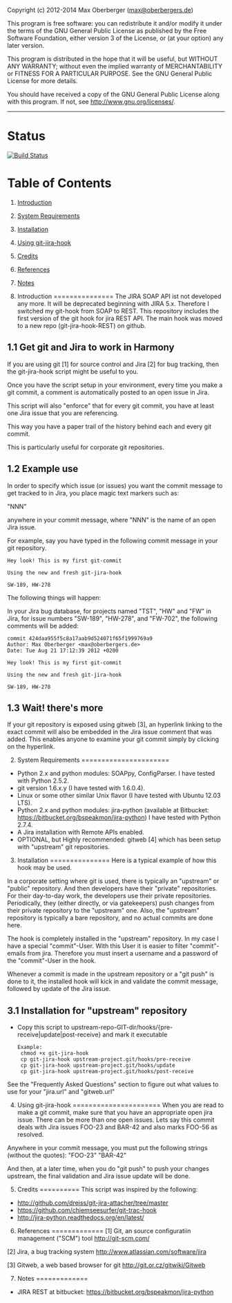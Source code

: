 Copyright (c) 2012-2014 Max Oberberger (max@oberbergers.de)

This program is free software: you can redistribute it and/or modify
it under the terms of the GNU General Public License as published by
the Free Software Foundation, either version 3 of the License, or
(at your option) any later version.

This program is distributed in the hope that it will be useful,
but WITHOUT ANY WARRANTY; without even the implied warranty of
MERCHANTABILITY or FITNESS FOR A PARTICULAR PURPOSE. See the 
GNU General Public License for more details.

You should have received a copy of the GNU General Public License 
along with this program.  If not, see <http://www.gnu.org/licenses/>.

* * *

Status
=================
[![Build Status](https://travis-ci.org/chiemseesurfer/git-jira-hook.png)](https://travis-ci.org/chiemseesurfer/git-jira-hook)

Table of Contents
=================
1. [Introduction]()
2. [System Requirements]()
3. [Installation]()
4. [Using git-jira-hook]()
5. [Credits]()
6. [References]()
7. [Notes]()


1. Introduction
===============
The JIRA SOAP API ist not developed any more. It will be deprecated beginning
with JIRA 5.x. Therefore I switched my git-hook from SOAP to REST. This
repository includes the first version of the git hook for jira REST API. The
main hook was moved to a new repo (git-jira-hook-REST) on github.

1.1 Get git and Jira to work in Harmony
---------------------------------------
If you are using git [1] for source control and Jira [2] for bug 
tracking, then the git-jira-hook script might be useful to you.

Once you have the script setup in your environment, every time you 
make a git commit, a comment is automatically posted to an open 
issue in Jira.

This script will also "enforce" that for every git commit, you have at
least one Jira issue that you are referencing.

This way you have a paper trail of the history behind each and every
git commit.

This is particularly useful for corporate git repositories.


1.2 Example use
---------------
In order to specify which issue (or issues) you want the commit message 
to get tracked to in Jira, you place magic text markers such as:

 "NNN"

anywhere in your commit message, where "NNN" is the name of an open 
Jira issue.

For example, say you have typed in the following commit message in
your git repository.

    Hey look! This is my first git-commit

    Using the new and fresh git-jira-hook

    SW-189, HW-278 


The following things will happen:

In your Jira bug database, for projects named "TST", "HW" and "FW"
in Jira, for issue numbers "SW-189", "HW-278", and "FW-702", the 
following comments will be added:

    commit 424daa955f5c8a17aab9d524071f65f1999769a9
    Author: Max Oberberger <max@oberbergers.de>
    Date: Tue Aug 21 17:12:39 2012 +0200

    Hey look! This is my first git-commit

    Using the new and fresh git-jira-hook

    SW-189, HW-278

1.3 Wait! there's  more
-----------------------

If your git repository is exposed using gitweb [3], an hyperlink
linking to the exact commit will also be embedded in the Jira issue
comment that was added. This enables anyone to examine your git
commit simply by clicking on the hyperlink.

2. System Requirements
======================
- Python 2.x and python modules: SOAPpy, ConfigParser.
  I have tested with Python 2.5.2.
- git version 1.6.x.y (I have tested with 1.6.0.4).
- Linux or some other similar Unix flavor (I have tested with 
  Ubuntu 12.03 LTS).
- Python 2.x and python modules: jira-python (available at Bitbucket:
  https://bitbucket.org/bspeakmon/jira-python)
  I have tested with Python 2.7.4.
- A Jira installation with Remote APIs enabled.
- OPTIONAL, but Highly recommended: gitweb [4] which has been 
  setup with "upstream" git repositories.

3. Installation
===============
Here is a typical example of how this hook may be used.

In a corporate setting where git is used, there is typically an 
"upstream" or "public" repository. And then developers have their 
"private" repositories.  For their day-to-day work, the developers 
use their private repositories.  Periodically, they (either 
directly, or via gatekeepers) push changes from their private 
repository to the "upstream" one. Also, the "upstream" repository 
is typically a bare repository, and no actual commits are done
here.

The hook is completely installed in the "upstream" repository. In my case I have
a special "commit"-User. With this User it is easier to filter "commit"-emails
from jira. Therefore you must insert a username and a password of the
"commit"-User in the hook.

Whenever a commit is made in the upstream repository or a "git push" 
is done to it, the  installed hook will kick in and validate the 
commit message, followed by update of the Jira issue.


3.1 Installation for "upstream" repository
------------------------------------------
- Copy this script to 
  upstream-repo-GIT-dir/hooks/{pre-receive|update|post-receive} 
  and mark it executable

      Example:
       chmod +x git-jira-hook
       cp git-jira-hook upstream-project.git/hooks/pre-receive
       cp git-jira-hook upstream-project.git/hooks/update
       cp git-jira-hook upstream-project.git/hooks/post-receive

See the "Frequently Asked Questions" section to figure out what values 
to use for your "jira.url" and "gitweb.url"


4. Using git-jira-hook
======================
When you are read to make a git commit, make sure that you have an 
appropriate open jira issue. There can be more than one open issues.
Lets say this commit deals with Jira issues FOO-23 and BAR-42  and 
also marks FOO-56 as resolved.

Anywhere in your commit message, you must put the following strings 
(without the quotes):
   "FOO-23"
   "BAR-42"


And then, at a later time, when you do "git push" to push your changes
upstream, the final validation and Jira issue update will be done.


5. Credits
==========
This script was inspired by the following:

- http://github.com/dreiss/git-jira-attacher/tree/master
- https://github.com/chiemseesurfer/git-trac-hook
- http://jira-python.readthedocs.org/en/latest/


6. References
=============
[1] Git, an source configuratiin management ("SCM") tool
    http://git-scm.com/

[2] Jira,  a bug tracking system
    http://www.atlassian.com/software/jira

[3] Gitweb, a web based browser for git
    http://git.or.cz/gitwiki/Gitweb
    

7. Notes 
=============
- JIRA REST at bitbucket: https://bitbucket.org/bspeakmon/jira-python

